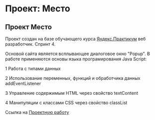 # Проект: Место

## Проект Место
Проект создан на базе обучающего курса [Яндекс.Практикум](https://practicum.yandex.ru/profile/web/) веб разработчик. Спринт 4.

Основой сайта является всплывающее диалоговое окно "Popup".
В  работе применяются основы языка програмирования Java Script:

1 Работа c типами данных

2 Использование переменных, функций и обработчика данных addEventListener

3 Управление содержимым HTML через свойство textContent

4 Манипуляции с классами CSS через свойство classList

Ссылка на [Проектную работу](https://sergioandreev.github.io/mesto/)